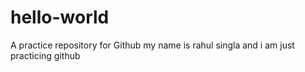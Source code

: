 # hello-world
A practice repository for Github
my name is rahul singla and i am just practicing github
